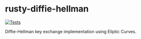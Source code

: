 # rusty-diffie-hellman
[![Tests](https://github.com/matias-gonz/rusty-diffie-hellman/actions/workflows/tests.yml/badge.svg)](https://github.com/matias-gonz/rusty-diffie-hellman/actions/workflows/tests.yml)

Diffie-Hellman key exchange implementation using Eliptic Curves.

